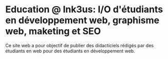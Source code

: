 # Education @ Ink3us: I/O d'étudiants en développement web, graphisme web, maketing et SEO
Ce site web a pour objectif de publier des didacticiels rédigés par des étudiants en web pour des étudiants en développement web.
 
